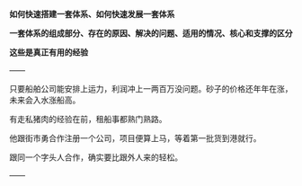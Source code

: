 **如何快速搭建一套体系、如何快速发展一套体系**

**一套体系的组成部分、存在的原因、解决的问题、适用的情况、核心和支撑的区分**

**这些是真正有用的经验**

——

只要船舶公司能安排上运力，利润冲上一两百万没问题。砂子的价格还年年在涨，未来会入水涨船高。

有走私猪肉的经验在前，租船事都熟门熟路。

他跟街市勇合作注册一个公司，项目便算上马，等着第一批货到港就行。

跟同一个字头人合作，确实要比跟外人来的轻松。

——

